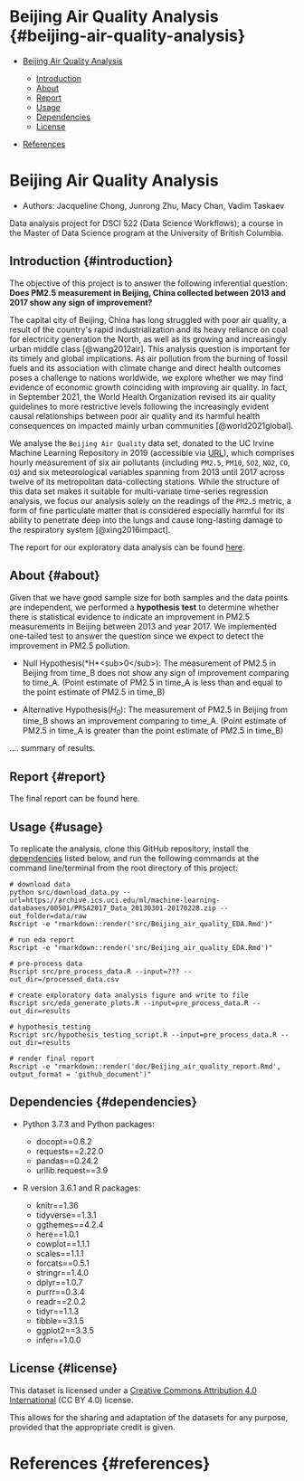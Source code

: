 # Beijing Air Quality Analysis {#beijing-air-quality-analysis}

-   [Beijing Air Quality Analysis](#beijing-air-quality-analysis)

    -   [Introduction](#introduction)
    -   [About](#about)
    -   [Report](#report)
    -   [Usage](#usage)
    -   [Dependencies](#dependencies)
    -   [License](#license)

-   [References](#references)

# Beijing Air Quality Analysis

-   Authors: Jacqueline Chong, Junrong Zhu, Macy Chan, Vadim Taskaev

Data analysis project for DSCI 522 (Data Science Workflows); a course in the Master of Data Science program at the University of British Columbia.

## Introduction {#introduction}

The objective of this project is to answer the following inferential question: **Does PM2.5 measurement in Beijing, China collected between 2013 and 2017 show any sign of improvement?**

The capital city of Beijing, China has long struggled with poor air quality, a result of the country's rapid industrialization and its heavy reliance on coal for electricity generation the North, as well as its growing and increasingly urban middle class [@wang2012air]. This analysis question is important for its timely and global implications. As air pollution from the burning of fossil fuels and its association with climate change and direct health outcomes poses a challenge to nations worldwide, we explore whether we may find evidence of economic growth coinciding with improving air quality. In fact, in September 2021, the World Health Organization revised its air quality guidelines to more restrictive levels following the increasingly evident causal relationships between poor air quality and its harmful health consequences on impacted mainly urban communities [@world2021global].

We analyse the `Beijing Air Quality` data set, donated to the UC Irvine Machine Learning Repository in 2019 (accessible via [URL](https://archive-beta.ics.uci.edu/ml/datasets/beijing+multi+site+air+quality+data)), which comprises hourly measurement of six air pollutants (including `PM2.5`, `PM10`, `SO2`, `NO2`, `CO`, `O3`) and six meteorological variables spanning from 2013 until 2017 across twelve of its metropolitan data-collecting stations. While the structure of this data set makes it suitable for multi-variate time-series regression analysis, we focus our analysis solely on the readings of the `PM2.5` metric, a form of fine particulate matter that is considered especially harmful for its ability to penetrate deep into the lungs and cause long-lasting damage to the respiratory system [@xing2016impact].

The report for our exploratory data analysis can be found [here](https://github.com/UBC-MDS/DSCI_522_Beijing_Air_Quality/blob/main/src/Beijing_air_quality_EDA.md).

## About {#about}

Given that we have good sample size for both samples and the data points are independent, we performed a **hypothesis test** to determine whether there is statistical evidence to indicate an improvement in PM2.5 measurements in Beijing between 2013 and year 2017. We implemented one-tailed test to answer the question since we expect to detect the improvement in PM2.5 pollution.

-   Null Hypothesis(\*H\*\<sub>0\</sub>): The measurement of PM2.5 in Beijing from time_B does not show any sign of improvement comparing to time_A. (Point estimate of PM2.5 in time_A is less than and equal to the point estimate of PM2.5 in time_B)

-   Alternative Hypothesis(*H*<sub>0</sub>): The measurement of PM2.5 in Beijing from time_B shows an improvement comparing to time_A. (Point estimate of PM2.5 in time_A is greater than the point estimate of PM2.5 in time_B)

.... summary of results.

## Report {#report}

The final report can be found here.

## Usage {#usage}

To replicate the analysis, clone this GitHub repository, install the [dependencies](#dependencies) listed below, and run the following commands at the command line/terminal from the root directory of this project:

    # download data
    python src/download_data.py --url=https://archive.ics.uci.edu/ml/machine-learning-databases/00501/PRSA2017_Data_20130301-20170228.zip --out_folder=data/raw
    Rscript -e "rmarkdown::render('src/Beijing_air_quality_EDA.Rmd')"

    # run eda report
    Rscript -e "rmarkdown::render('src/Beijing_air_quality_EDA.Rmd')"

    # pre-process data
    Rscript src/pre_process_data.R --input=??? --out_dir=/processed_data.csv

    # create exploratory data analysis figure and write to file
    Rscript src/eda_generate_plots.R --input=pre_process_data.R --out_dir=results

    # hypothesis_testing
    Rscript src/hypothesis_testing_script.R --input=pre_process_data.R --out_dir=results

    # render final report
    Rscript -e "rmarkdown::render('doc/Beijing_air_quality_report.Rmd', output_format = 'github_document')"

## Dependencies {#dependencies}

-   Python 3.7.3 and Python packages:

    -   docopt==0.6.2
    -   requests==2.22.0
    -   pandas==0.24.2
    -   urllib.request==3.9

-   R version 3.6.1 and R packages:

    -   knitr==1.36
    -   tidyverse==1.3.1
    -   ggthemes==4.2.4
    -   here==1.0.1
    -   cowplot==1.1.1
    -   scales==1.1.1
    -   forcats==0.5.1
    -   stringr==1.4.0
    -   dplyr==1.0.7
    -   purrr==0.3.4
    -   readr==2.0.2
    -   tidyr==1.1.3
    -   tibble==3.1.5
    -   ggplot2==3.3.5
    -   infer==1.0.0

## License {#license}

This dataset is licensed under a [Creative Commons Attribution 4.0 International](https://creativecommons.org/licenses/by/4.0/legalcode) (CC BY 4.0) license.

This allows for the sharing and adaptation of the datasets for any purpose, provided that the appropriate credit is given.

# References {#references}
